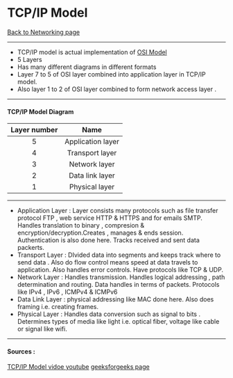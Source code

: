 # TCP/IP Model
[Back to Networking page](Networking.md)
- --
- TCP/IP model is actual implementation of [OSI Model](OSI%20Model.md)
- 5 Layers
- Has many different diagrams in different formats
- Layer 7 to 5 of OSI layer combined into application layer in TCP/IP model.
- Also layer 1 to 2 of OSI layer combined to form network access layer .
---
#### TCP/IP Model Diagram
|Layer number|Name|
|:--:|:--:|
|5|Application layer|
|4|Transport layer|
|3|Network layer|
|2|Data link layer|
|1|Physical layer|
- --
- Application Layer : Layer consists many protocols such as file transfer protocol FTP , web service HTTP & HTTPS and for emails SMTP. Handles translation to binary , compresion & encryption/decryption.Creates , manages & ends session. Authentication is also done here. Tracks received and sent data packerts.
- Transport Layer : DIvided data into segments and keeps track where to send data . Also do flow control means speed at data travels to application. Also handles error controls. Have protocols like TCP & UDP. 
- Network Layer : Handles transmission. Handles logical addressing , path determination and routing. Data handles in terms of packets. Protocols like IPv4 , IPv6 , ICMPv4 & ICMPv6
- Data Link Layer : physical addressing like MAC done here. Also does framing i.e. creating frames.
- Physical Layer :  Handles data conversion such as signal to bits . Determines types of media like light i.e. optical fiber, voltage like cable or signal  like wifi.
---
#### Sources : 
[TCP/IP Model vidoe youtube](https://www.youtube.com/watch?v=wvPe4Zb0tUA&ab_channel=NesoAcademy)
[geeksforgeeks page](https://www.geeksforgeeks.org/tcp-ip-model/)